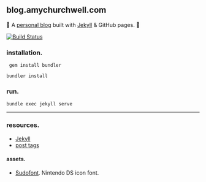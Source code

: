 blog.amychurchwell.com
---
:cherry_blossom: A [personal blog](https://amychurchwell.com) built with [Jekyll](https://jekyllrb.com/) & GitHub pages. :cherry_blossom:

[![Build Status](https://travis-ci.org/amychurchwell/blog.svg?branch=master)](https://travis-ci.org/amychurchwell/blog)

### installation.


```
 gem install bundler
 ```

 ```
 bundler install
 ```

 ### run.

 ```
 bundle exec jekyll serve
 ```

 ---
 ### resources.
 - [Jekyll](https://jekyllrb.com/)
 - [post tags](https://longqian.me/2017/02/09/github-jekyll-tag/)

 #### assets.
 - [Sudofont](https://github.com/Sudomemo/Sudofont). Nintendo DS icon font.